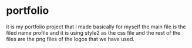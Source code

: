 # portfolio
it is my portfolio project that i made basically for myself
the main file is the filed name profile and it is using style2 as the css file 
and the rest of the files are the png files of the logos that we have used.
